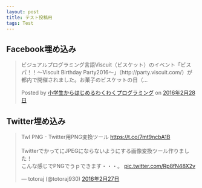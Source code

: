 ```yaml
---
layout: post
title: テスト投稿用
tags: Test
---
```


## Facebook埋め込み
<div id="fb-root"></div><script>(function(d, s, id) {  var js, fjs = d.getElementsByTagName(s)[0];  if (d.getElementById(id)) return;  js = d.createElement(s); js.id = id;  js.src = "//connect.facebook.net/ja_JP/sdk.js#xfbml=1&version=v2.3";  fjs.parentNode.insertBefore(js, fjs);}(document, 'script', 'facebook-jssdk'));</script><div class="fb-post" data-href="https://www.facebook.com/WakuPro/posts/531234437038718" data-width="500"><div class="fb-xfbml-parse-ignore"><blockquote cite="https://www.facebook.com/WakuPro/posts/531234437038718"><p>&#x30d3;&#x30b8;&#x30e5;&#x30a2;&#x30eb;&#x30d7;&#x30ed;&#x30b0;&#x30e9;&#x30df;&#x30f3;&#x30b0;&#x8a00;&#x8a9e;Viscuit&#xff08;&#x30d3;&#x30b9;&#x30b1;&#x30c3;&#x30c8;&#xff09;&#x306e;&#x30a4;&#x30d9;&#x30f3;&#x30c8;&#x300c;&#x30d3;&#x30b9;&#x30d1;&#xff01;&#xff01;&#xff5e;Viscuit Birthday Party2016&#xff5e;&#x300d;&#xff08;http://party.viscuit.com/&#xff09;&#x304c;&#x90fd;&#x5185;&#x3067;&#x958b;&#x50ac;&#x3055;&#x308c;&#x307e;&#x3057;&#x305f;&#x3002;&#x304a;&#x83d3;&#x5b50;&#x306e;&#x30d3;&#x30b9;&#x30b1;&#x30c3;&#x30c8;&#x306e;&#x65e5;&#xff08;...</p>Posted by <a href="https://www.facebook.com/WakuPro/">小学生からはじめるわくわくプログラミング</a> on&nbsp;<a href="https://www.facebook.com/WakuPro/posts/531234437038718">2016年2月28日</a></blockquote></div></div>

## Twitter埋め込み
<blockquote class="twitter-tweet" data-lang="ja"><p lang="ja" dir="ltr">TwI PNG - Twitter用PNG変換ツール <a href="https://t.co/7mt9ncbA1B">https://t.co/7mt9ncbA1B</a><br><br>TwitterでかってにJPEGにならないようにする画像変換ツール作りました！<br>こんな感じでPNGでうｐできます・・・。 <a href="https://t.co/Rp8fN48X2v">pic.twitter.com/Rp8fN48X2v</a></p>&mdash; totoraj (@totoraj930) <a href="https://twitter.com/totoraj930/status/703647801280835584">2016年2月27日</a></blockquote>
<script async src="//platform.twitter.com/widgets.js" charset="utf-8"></script>